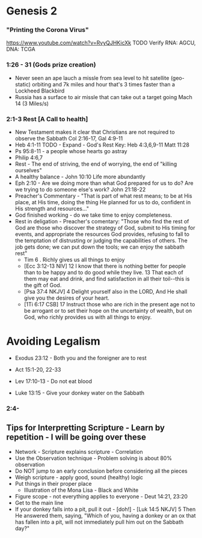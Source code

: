 # Genesis 2

### "Printing the Corona Virus"
https://www.youtube.com/watch?v=RvyQJHKicXk
TODO Verify RNA: AGCU, DNA: TCGA

### 1:26 - 31 (Gods prize creation)
- Never seen an ape lauch a missle from sea level to hit satellite
 (geo-static) orbiting and 7k miles and hour
 that's 3 times faster than a Lockheed Blackbird
- Russia has a surface to air missle that can take out a target going Mach 14 (3 Miles/s)

### 2:1-3 Rest [A Call to health]
- New Testament makes it clear that Christians are not required to observe the Sabbath
 Col 2:16-17, Gal 4:9-11
- Heb 4:1-11 TODO - Expand - God's Rest Key: Heb 4:3,6,9-11
Matt 11:28
- Ps 95:8-11 - a people whose hearts go astray
- Philip 4:6,7
- Rest - The end of striving, the end of worrying, the end of "killing ourselves"
- A healthy balance - John 10:10 Life more abundantly
- Eph 2:10 - Are we doing more than what God prepared for us to do? Are we trying to do someone else's work? John 21:18-22
- Preacher's Commentary - "That is part of what rest means; to be at His place, 
	at His time, doing the thing He planned for us to do, confident in His strength and resources..."
- God finished working - do we take time to enjoy completeness.
- Rest in deligation - Preacher's comentary: "Those who find the rest of God are those who discover
 the strategy of God, submit to His timing for events, and appropriate the resources God provides,
  refusing to fall to the temptation of distrusting or judging the capabilities of others. The job gets done;
  we can put down the tools; we can enjoy the sabbath rest"
  - Tim 6 . Richly gives us all things to enjoy
  - [Ecc 3:12-13 NIV] 12 I know that there is nothing better for people than to be happy and to do good while they live.
   13 That each of them may eat and drink, and find satisfaction in all their toil--this is the gift of God.
   - [Psa 37:4 NKJV] 4 Delight yourself also in the LORD, And He shall give you the desires of your heart.
   - [1Ti 6:17 CSB] 17 Instruct those who are rich in the present age not to be arrogant or to set their hope
    on the uncertainty of wealth, but on God, who richly provides us with all things to enjoy.

# Avoiding Legalism
- Exodus 23:12 - Both you and the foreigner are to rest  

- Act 15:1-20, 22-33
- Lev 17:10-13 - Do not eat blood
- Luke 13:15 - Give your donkey water on the Sabbath

### 2:4-
  

##  Tips for Interpretting Scripture - Learn by repetition - I will be going over these
- Network - Scripture explains scripture - Correlation
- Use the Observation technique - Problem solving is about 80% observation
- Do NOT jump to an early conclusion before considering all the pieces
- Weigh scripture - apply good, sound (healthy) logic
- Put things in their proper place
	- Illustration of the Mona Lisa - Black and White
- Figure scope - not everything applies to everyone - Deut 14:21, 23:20
- Get to the main line
- If your donkey falls into a pit, pull it out - [doh!] - [Luk 14:5 NKJV] 5 Then He answered them, saying,
 "Which of you, having a donkey or an ox that has fallen into a pit, will not immediately pull him out on the Sabbath day?"
